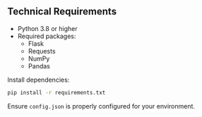 ## Technical Requirements
- Python 3.8 or higher
- Required packages:
  - Flask
  - Requests
  - NumPy
  - Pandas

Install dependencies:
```bash
pip install -r requirements.txt
```

Ensure `config.json` is properly configured for your environment.
